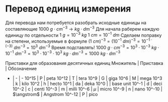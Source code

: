 # Перевод единиц измерения
Для перевода нам потребуется разобрать исходные единицы на составляющие
$1000\ g\cdot cm^{-3} \rightarrow kg \cdot dm^{-3}$
Для начала раберем каждую единицу по отдельности
$1\ g = 10^{-3}\ kg$
$1\ cm = 10^{-1}\ dm$
Сделаем поправку на степени, используемые в формуле
$(1\ cm)^{-3} = (10^{-1}\ dm)^{-3}=10^{-1\cdot(-3)}\ dm^{-3}=10^3\ dm^{-3}$
Время подставлять!
$1000\ g\cdot cm^{-3} = 10^3\cdot 10^{-3}\ kg \cdot 10^{-1}\ dm^{-3}= 10^3\cdot10^{-3}\cdot10^{3}\ kg\cdot dm^{-3}=1000\ kg\cdot dm^{-3}$

Приставки для образования десятичных единиц
Множитель | Приставка | Обозначение
- | - | -
10^15 | P | peta
10^12 | T | tera
10^9 | G | giga
10^6 | M | mega
10^3 | k | kilo
10^2 | h | hecto
10^1 | da | deka
10^0 | | base unit
10^-1 | d | deci
10^-2 | c | centi
10^-3 | m | milli
10^-6 | $\mu$ | micro
10^-9 | n | nano
10^-10 | $\angstrom$ | Angstrom
10^-12 | P | pico
<!--stackedit_data:
eyJoaXN0b3J5IjpbLTEzNzY0NzgzODIsLTExMTg3Mjc0OTUsNz
ExODU4NjQ2LC0yMTY1MTI0NSwxNzAyMTYxMjcxXX0=
-->